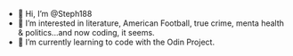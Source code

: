 - 👋 Hi, I’m @Steph188
- 👀 I’m interested in literature, American Football, true crime, menta health & politics...and now coding, it seems.
- 🌱 I’m currently learning to code with the Odin Project.

<!---
Steph188/Steph188 is a ✨ special ✨ repository because its `README.md` (this file) appears on your GitHub profile.
You can click the Preview link to take a look at your changes.
--->

